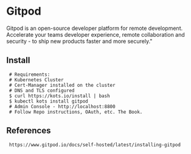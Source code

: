 Gitpod
=====

Gitpod is an open-source developer platform for remote development. Accelerate your 
teams developer experience, remote collaboration and security - to ship new products 
faster and more securely."

Install
--------

     # Requirements:
     # Kubernetes Cluster
     # Cert-Manager installed on the cluster
     # DNS and TLS configured
     $ curl https://kots.io/install | bash
     $ kubectl kots install gitpod
     # Admin Console - http://localhost:8800
     # Follow Repo instructions, OAuth, etc. The Book. 

References
----------

     https://www.gitpod.io/docs/self-hosted/latest/installing-gitpod